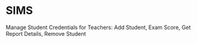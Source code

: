 # SIMS
Manage Student Credentials for Teachers: Add Student, Exam Score, Get Report Details, Remove Student

